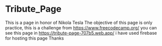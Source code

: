 # Tribute_Page
This is a page in honor of Nikola Tesla
The objective of this page is only practice, this is a challenge from https://www.freecodecamp.org/ 
you can see this page in https://tribute-page-707b5.web.app/ i have used firebase for hosting this page
Thanks
